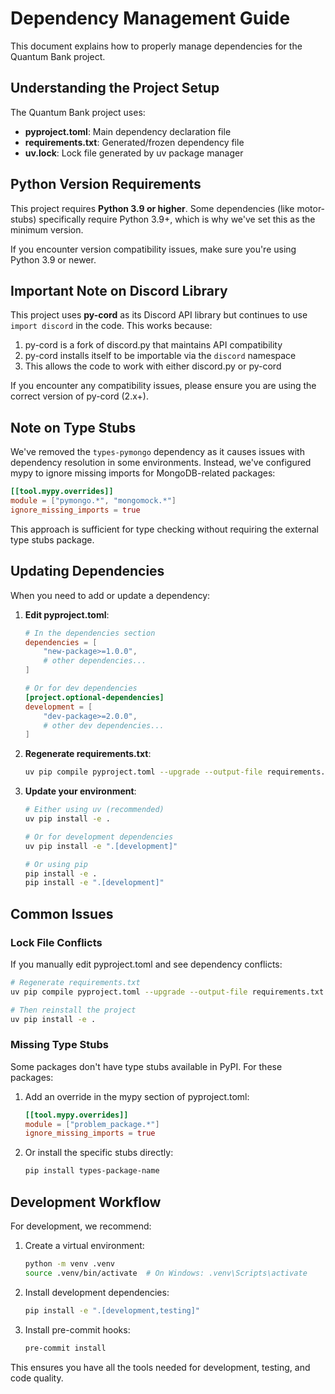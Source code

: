 # Dependency Management Guide

This document explains how to properly manage dependencies for the Quantum Bank project.

## Understanding the Project Setup

The Quantum Bank project uses:

- **pyproject.toml**: Main dependency declaration file
- **requirements.txt**: Generated/frozen dependency file
- **uv.lock**: Lock file generated by uv package manager

## Python Version Requirements

This project requires **Python 3.9 or higher**. Some dependencies (like motor-stubs) specifically require Python 3.9+, which is why we've set this as the minimum version.

If you encounter version compatibility issues, make sure you're using Python 3.9 or newer.

## Important Note on Discord Library

This project uses **py-cord** as its Discord API library but continues to use `import discord` in the code. This works because:

1. py-cord is a fork of discord.py that maintains API compatibility
2. py-cord installs itself to be importable via the `discord` namespace
3. This allows the code to work with either discord.py or py-cord

If you encounter any compatibility issues, please ensure you are using the correct version of py-cord (2.x+).

## Note on Type Stubs

We've removed the `types-pymongo` dependency as it causes issues with dependency resolution in some environments. Instead, we've configured mypy to ignore missing imports for MongoDB-related packages:

```toml
[[tool.mypy.overrides]]
module = ["pymongo.*", "mongomock.*"]
ignore_missing_imports = true
```

This approach is sufficient for type checking without requiring the external type stubs package.

## Updating Dependencies

When you need to add or update a dependency:

1. **Edit pyproject.toml**:
   ```toml
   # In the dependencies section
   dependencies = [
       "new-package>=1.0.0",
       # other dependencies...
   ]

   # Or for dev dependencies
   [project.optional-dependencies]
   development = [
       "dev-package>=2.0.0",
       # other dev dependencies...
   ]
   ```

2. **Regenerate requirements.txt**:
   ```bash
   uv pip compile pyproject.toml --upgrade --output-file requirements.txt
   ```

3. **Update your environment**:
   ```bash
   # Either using uv (recommended)
   uv pip install -e .

   # Or for development dependencies
   uv pip install -e ".[development]"

   # Or using pip
   pip install -e .
   pip install -e ".[development]"
   ```

## Common Issues

### Lock File Conflicts

If you manually edit pyproject.toml and see dependency conflicts:

```bash
# Regenerate requirements.txt
uv pip compile pyproject.toml --upgrade --output-file requirements.txt

# Then reinstall the project
uv pip install -e .
```

### Missing Type Stubs

Some packages don't have type stubs available in PyPI. For these packages:

1. Add an override in the mypy section of pyproject.toml:
   ```toml
   [[tool.mypy.overrides]]
   module = ["problem_package.*"]
   ignore_missing_imports = true
   ```

2. Or install the specific stubs directly:
   ```bash
   pip install types-package-name
   ```

## Development Workflow

For development, we recommend:

1. Create a virtual environment:
   ```bash
   python -m venv .venv
   source .venv/bin/activate  # On Windows: .venv\Scripts\activate
   ```

2. Install development dependencies:
   ```bash
   pip install -e ".[development,testing]"
   ```

3. Install pre-commit hooks:
   ```bash
   pre-commit install
   ```

This ensures you have all the tools needed for development, testing, and code quality.
